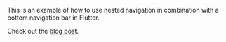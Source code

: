 This is an example of how to use nested navigation in combination with a bottom navigation bar in Flutter.

Check out the [blog post](https://medium.com/@desirable_glacier_hound_732/nested-navigation-with-a-bottom-navigation-bar-using-flutter-d3c5086fbcdc).